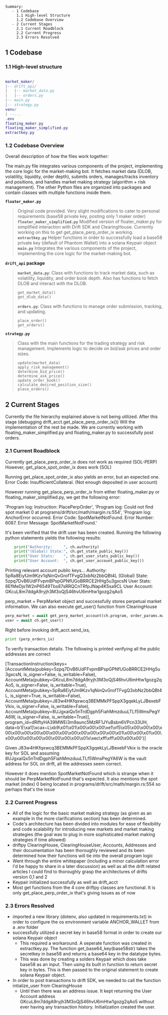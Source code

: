    ```
   Summary:   
      - 1 Codebase
      	1.1 High-level Structure
		1.2 Codebase Overview
      - 2 Current Stages
      	2.1 Current Roadblock
		2.2 Current Progress
		2.3 Errors Resolved
   ```
## 1 Codebase
### 1.1 High-level structure
```lua

market_maker/
|-- drift_api/
|   |-- market_data.py
|   |-- orders.py
|-- main.py
|-- strategy.py
venv/
| --...
.env
floating_maker.py
floating_maker_simplified.py
extractkey.py
```

### 1.2 Codebase Overview
Overall description of how the files work together:

The main.py file integrates various components of the project, implementing the core logic for the market-making bot. It fetches market data (DLOB, volatility, liquidity, order depth), submits orders, manages/tracks inventory and positions, and handles market making strategy (algorithm + risk management). The other Python files are organized into packages and contain classes with multiple functions inside them.

**`floater_maker.py`**
> Original code provided. Very slight modifications to cater to personal requirements (base58 private key, posting only 1 maker order)
**`floater_maker_simplified.py`**
> Modified version of floater_maker.py for simplified interaction with Drift SDK and ClearingHouse. Currently working on this to get get_place_perp_order_ix working.
**`extractkey.py`**
> Helper functions in order to successfully load a base58 private key (default of Phantom Wallet) into a solana Keypair object
**`main.py`**
> Integrates the various components of the project, implementing the core logic for the market-making bot.

**`drift_api` package**
   > **`market_data.py`**: Class with functions to track market data, such as volatility, liquidity, and order book depth. Also has functions to fetch DLOB and interact with the DLOB.
   > ```
   > get_market_data()
   > get_dlob_data()
   > ```
   > **`orders.py`**: Class with functions to manage order submission, tracking, and updating.
   > ```
   > place_order()
   > get_orders()
   > ```
   
**`strategy.py`**
> Class with the main functions for the trading strategy and risk management.
Implements logic to decide on bid/ask prices and order sizes.
   > ```
   > update(market_data)
   > apply_risk_management()
   > determine_bid_price()
   > determine_ask_price()
   > update_order_book()
   > calculate_desired_position_size()
   > place_orders()
 
## 2 Current Stages

Currently the file hierarchy explained above is not being utilized.
After this stage (debugging drift_acct.get_place_perp_order_ix())
Will the implementation of the rest be made.
We are currently working with floating_maker_simplified.py and 
floating_maker.py to successfully post orders.

### 2.1 Current Roadblock

Currently get_place_perp_order_ix does not work as required (SOL-PERP)
However, get_place_spot_order_ix does work (SOL)

Running get_place_spot_order_ix also yields an error, but an expected one.
Error Code: InsufficientCollateral. (Not enough deposited in user account)

However running get_place_perp_order_ix from either floating_maker.py
or floating_maker_simplified.py, we get the following error:

'Program log: Instruction: PlacePerpOrder', 'Program log: Could not find spot market 0 at programs/drift/src/math/margin.rs:554', 'Program log: AnchorError occurred. Error Code: SpotMarketNotFound. Error Number: 6087. Error Message: SpotMarketNotFound.'

It's been verified that the drift user has been created. Running the following
python statements yields the following results:

```python
    print("Authority:     ", ch.authority)
    print("(Global) State:", ch.get_state_public_key())
    print("User Stats:    ", ch.get_user_stats_public_key())
    print("User Account:  ", ch.get_user_account_public_key())
```

Printing relevant account public keys...
Authority:      5pRa8EiyfJm9Kzv1qNinQvGrofTFvgQ3xbNz2bbQBt4L
(Global) State: 5zpq7DvB6UdFFvpmBPspGPNfUGoBRRCE2HHg5u3gxcsN
User Stats:     8EfMeDjs1W2nP6549Tbs87sRRQCnTRfpJNap4K5sa9CL
User Account:   GKcuL8m7ddgA9ryjh3M3oQjS46hvU6mHtw1gozg2qAo5

perp_market = PerpMarket object and successfully stores perpetual market information. We can also execute get_user() function from ClearingHouse

```python
perp_market = await get_perp_market_account(ch.program, order_params.market_index)
user = await ch.get_user()
```

Right before invoking drift_acct.send_ixs, 
```python
print (perp_orders_ix)
```
To verify transaction details. The following is printed verifying all the public addresses are correct

[TransactionInstruction(keys=[AccountMeta(pubkey=5zpq7DvB6UdFFvpmBPspGPNfUGoBRRCE2HHg5u3gxcsN, is_signer=False, is_writable=False), AccountMeta(pubkey=GKcuL8m7ddgA9ryjh3M3oQjS46hvU6mHtw1gozg2qAo5, is_signer=False, is_writable=True), AccountMeta(pubkey=5pRa8EiyfJm9Kzv1qNinQvGrofTFvgQ3xbNz2bbQBt4L, is_signer=True, is_writable=False), AccountMeta(pubkey=J83w4HKfqxwcq3BEMMkPFSppX3gqekLyLJBexebFVkix, is_signer=False, is_writable=False), AccountMeta(pubkey=8UJgxaiQx5nTrdDgph5FiahMmzduuLTLf5WmsPegYA6W, is_signer=False, is_writable=True)], program_id=dRiftyHA39MWEi3m9aunc5MzRF1JYuBsbn6VPcn33UH, data=b'E\xa1]\xcax~L\xb9\x01\x01\x00\x00\x00\xe1\xf5\x05\x00\x00\x00\x00\x00\x00\x00\x00\x00\x00\x00\x00\x00\x00\x00\x01\x00\x00\x01\x00\x00\x00\x00\x00\x00\x00\x00\x00\x01x\xec\xff\xff\x00\x00\x00')]

Given J83w4HKfqxwcq3BEMMkPFSppX3gqekLyLJBexebFVkix is the oracle key for SOL and assuming 8UJgxaiQx5nTrdDgph5FiahMmzduuLTLf5WmsPegYA6W is the vault address for SOL on drift, all the addresses seem correct.

However it does mention SpotMarketNotFound which is strange when it should be PerpMarketNotFound that's expected. It also mentions the spot market (index) 0 being located in programs/drift/src/math/margin.rs:554 so perhaps that's the issue

### 2.2 Current Progress

- All of the logic for the basic market making strategy (as given as an example in the more clarifications section)  has been determined. 
- Code's architecture has been divided into modules for ease of flexibility and code scalability for introducing new markets and market making strategies (the goal was to plug in more sophisticated market making strategies if time allowed)
- driftpy ClearingHouse, ClearingHouseUser, Accounts, Addresses and their documentation has been thoroughly reviewed and its been determined how their functions will tie into the overall program logic
- Went through the entire whitepaper (including a minor calculation error I'd be happy to share in a later discussion) as well as all the drift related articles I could find to thoroughly grasp the architectures of drifts version 0,1 and 2
- Keypair initialized successfully as well as drift_acct
- Most get functions from the 4 core driftpy classes are functional. It is only 
get_place_perp_order_ix that's giving issues as of now

### 2.3 Errors Resolved
- imported a new library (dotenv, also updated in requirements.txt) in order to configure the os environment variable ANCHOR_WALLET from a .env folder
- successfully utilized a secret key in base58 format in order to create our solana Keypair object
    - This required a workaround. A seperate function was created in 
    extractkey.py. The function get_base64_key(base58str) takes the secretkey in base58 and returns a base64 key in the datatype bytes.
    - This was done by creating a solders Keypair which does take base58 as an input. Then using its built in function to return secret key in bytes. This is then passed to the original statement to create solana Keypair object.
- In order to post transactions to drift SDK, we needed to call the function intialize_user from ClearingHouse
    - Until then there was an address issue. It kept returning the User Account address GKcuL8m7ddgA9ryjh3M3oQjS46hvU6mHtw1gozg2qAo5 without ever having any transaction history. Initialization created the user.
